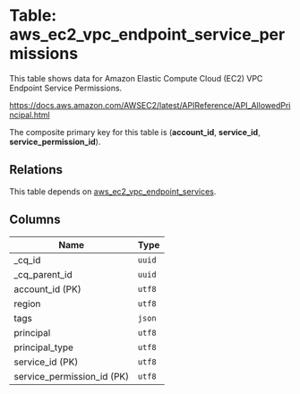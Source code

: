 # Table: aws_ec2_vpc_endpoint_service_permissions

This table shows data for Amazon Elastic Compute Cloud (EC2) VPC Endpoint Service Permissions.

https://docs.aws.amazon.com/AWSEC2/latest/APIReference/API_AllowedPrincipal.html

The composite primary key for this table is (**account_id**, **service_id**, **service_permission_id**).

## Relations

This table depends on [aws_ec2_vpc_endpoint_services](aws_ec2_vpc_endpoint_services.md).

## Columns

| Name          | Type          |
| ------------- | ------------- |
|_cq_id|`uuid`|
|_cq_parent_id|`uuid`|
|account_id (PK)|`utf8`|
|region|`utf8`|
|tags|`json`|
|principal|`utf8`|
|principal_type|`utf8`|
|service_id (PK)|`utf8`|
|service_permission_id (PK)|`utf8`|